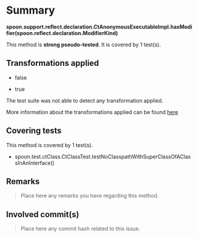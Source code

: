 # Summary
**spoon.support.reflect.declaration.CtAnonymousExecutableImpl.hasModifier(spoon.reflect.declaration.ModifierKind)**

This method is **strong pseudo-tested**.
It is covered by 1 test(s). 


## Transformations applied

- false

- true


The test suite was not able to detect any transformation applied.

More information about the transformations applied can be found [here](https://github.com/STAMP-project/pitest-descartes)

## Covering tests
This method is covered by 1 test(s).
* spoon.test.ctClass.CtClassTest.testNoClasspathWithSuperClassOfAClassInAnInterface()


## Remarks
> Place here any remarks you have regarding this method.

## Involved commit(s)

> Place here any commit hash related to this issue.
